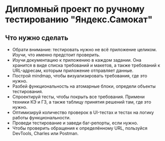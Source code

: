 # Дипломный проект по ручному тестированию "Яндекс.Самокат"
## Что нужно сделать
- Обрати внимание: тестировать нужно не всё приложение целиком. Изучи, что именно предстоит проверить.
- Изучи документацию к приложению в каждом задании. Она хранится в виде списка требований и макетов, а также требований к URL-адресам, которым приложение отправляет данные.
- Построй mindmap, чтобы визуализировать требования, где это нужно.
- Разбей функциональность на атомарные блоки, определи объекты тестирования.
- Спроектируй тесты, чтобы покрыть все требования. Примени техники КЭ и ГЗ, а также таблицу принятия решений там, где это нужно.
- Оптимизируй количество проверок в UI-тестах и тестах на логику работы функциональности.
- Проведи тестирование и заведи баг-репорты, если нужно.
- Чтобы проверить обращения к определённому URL, пользуйся DevTools, Charles или Postman.
